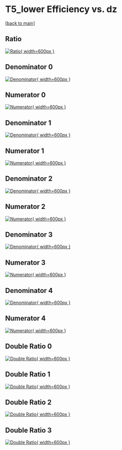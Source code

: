 # T5_lower Efficiency vs. dz

[[back to main](./)]



## Ratio

[![Ratio](../mtv/var/T5_lower_vtr_321_1_eff_dz.png){ width=600px }](../mtv/var/T5_lower_vtr_321_1_eff_dz.pdf)

## Denominator 0

[![Denominator](../mtv/den/T5_lower_vtr_321_1_eff_dz_den0.png){ width=600px }](../mtv/den/T5_lower_vtr_321_1_eff_dz_den0.pdf)

## Numerator 0

[![Numerator](../mtv/num/T5_lower_vtr_321_1_eff_dz_num0.png){ width=600px }](../mtv/num/T5_lower_vtr_321_1_eff_dz_num0.pdf)

## Denominator 1

[![Denominator](../mtv/den/T5_lower_vtr_321_1_eff_dz_den1.png){ width=600px }](../mtv/den/T5_lower_vtr_321_1_eff_dz_den1.pdf)

## Numerator 1

[![Numerator](../mtv/num/T5_lower_vtr_321_1_eff_dz_num1.png){ width=600px }](../mtv/num/T5_lower_vtr_321_1_eff_dz_num1.pdf)

## Denominator 2

[![Denominator](../mtv/den/T5_lower_vtr_321_1_eff_dz_den2.png){ width=600px }](../mtv/den/T5_lower_vtr_321_1_eff_dz_den2.pdf)

## Numerator 2

[![Numerator](../mtv/num/T5_lower_vtr_321_1_eff_dz_num2.png){ width=600px }](../mtv/num/T5_lower_vtr_321_1_eff_dz_num2.pdf)

## Denominator 3

[![Denominator](../mtv/den/T5_lower_vtr_321_1_eff_dz_den3.png){ width=600px }](../mtv/den/T5_lower_vtr_321_1_eff_dz_den3.pdf)

## Numerator 3

[![Numerator](../mtv/num/T5_lower_vtr_321_1_eff_dz_num3.png){ width=600px }](../mtv/num/T5_lower_vtr_321_1_eff_dz_num3.pdf)

## Denominator 4

[![Denominator](../mtv/den/T5_lower_vtr_321_1_eff_dz_den4.png){ width=600px }](../mtv/den/T5_lower_vtr_321_1_eff_dz_den4.pdf)

## Numerator 4

[![Numerator](../mtv/num/T5_lower_vtr_321_1_eff_dz_num4.png){ width=600px }](../mtv/num/T5_lower_vtr_321_1_eff_dz_num4.pdf)

## Double Ratio 0

[![Double Ratio](../mtv/ratio/T5_lower_vtr_321_1_eff_dz_ratio0.png){ width=600px }](../mtv/ratio/T5_lower_vtr_321_1_eff_dz_ratio0.pdf)

## Double Ratio 1

[![Double Ratio](../mtv/ratio/T5_lower_vtr_321_1_eff_dz_ratio1.png){ width=600px }](../mtv/ratio/T5_lower_vtr_321_1_eff_dz_ratio1.pdf)

## Double Ratio 2

[![Double Ratio](../mtv/ratio/T5_lower_vtr_321_1_eff_dz_ratio2.png){ width=600px }](../mtv/ratio/T5_lower_vtr_321_1_eff_dz_ratio2.pdf)

## Double Ratio 3

[![Double Ratio](../mtv/ratio/T5_lower_vtr_321_1_eff_dz_ratio3.png){ width=600px }](../mtv/ratio/T5_lower_vtr_321_1_eff_dz_ratio3.pdf)

